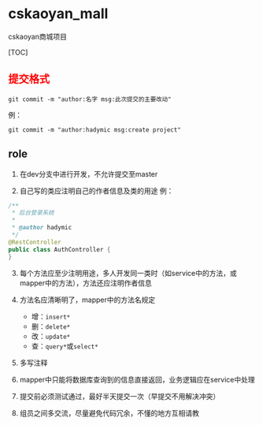 # cskaoyan_mall
cskaoyan商城项目

[TOC]

## <span style="color: red">提交格式</span>

```
git commit -m "author:名字 msg:此次提交的主要改动"
```
例：
```
git commit -m "author:hadymic msg:create project"
```

## role

1. 在dev分支中进行开发，不允许提交至master

2. 自己写的类应注明自己的作者信息及类的用途
例：
```java
/**
 * 后台登录系统
 *
 * @author hadymic
 */
@RestController
public class AuthController {
}
```

3. 每个方法应至少注明用途，多人开发同一类时（如service中的方法，或mapper中的方法），方法还应注明作者信息

4. 方法名应清晰明了，mapper中的方法名规定
    - 增：`insert*`
    - 删：`delete*`
    - 改：`update*`
    - 查：`query*`或`select*`

5. 多写注释

6. mapper中只能将数据库查询到的信息直接返回，业务逻辑应在service中处理

7. 提交前必须测试通过，最好半天提交一次（早提交不用解决冲突）

8. 组员之间多交流，尽量避免代码冗余，不懂的地方互相请教
